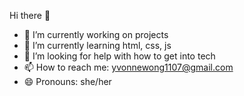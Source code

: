 Hi there 👋
<!-- 
**yvonne0711/yvonne0711** is a ✨ _special_ ✨ repository because its `README.md` (this file) appears on your GitHub profile. -->

- 🔭 I’m currently working on projects
- 🌱 I’m currently learning html, css, js
- 🤔 I’m looking for help with how to get into tech
- 📫 How to reach me: yvonnewong1107@gmail.com
- 😄 Pronouns: she/her
<!-- - ⚡ Fun fact: ... -->
<!-- - 💬 Ask me about ... -->
<!-- - 👯 I’m looking to collaborate on ... -->
